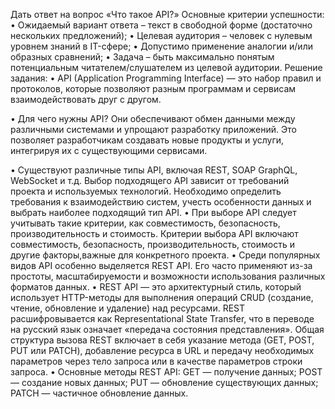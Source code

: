 
Дать ответ на вопрос «Что такое API?»
Основные критерии успешности:
•	Ожидаемый вариант ответа – текст в свободной форме (достаточно нескольких предложений);
•	Целевая аудитория – человек с нулевым уровнем знаний в IT-сфере;
•	Допустимо применение аналогии и/или образных сравнений;
•	Задача – быть максимально понятым потенциальным читателем/слушателем из целевой аудитории.
Решение задания:
•	API (Application Programming Interface) — это набор правил и протоколов, которые позволяют разным программам и сервисам взаимодействовать друг с другом.

•	Для чего нужны API?
Они обеспечивают обмен данными между различными системами и упрощают разработку приложений. Это позволяет разработчикам создавать новые продукты и услуги, интегрируя их с существующими сервисами.
 
•	Существуют различные типы API, включая REST, SOAP GraphQL, WebSocket и т.д.
Выбор подходящего API зависит от требований проекта и используемых технологий. 
Необходимо определить требования к взаимодействию систем, учесть особенности данных и выбрать наиболее подходящий тип API.
•	При выборе API следует учитывать такие критерии, как совместимость, безопасность, производительность и стоимость.
Критерии выбора API включают совместимость, безопасность, производительность, стоимость и другие факторы,важные для конкретного проекта.
•	Среди популярных видов API особенно выделяется REST API. Его часто применяют из-за простоты, масштабируемости и возможности использования различных форматов данных.
•	REST API — это архитектурный стиль, который использует HTTP-методы для выполнения операций CRUD (создание, чтение, обновление и удаление) над ресурсами.
REST расшифровывается как Representational State Transfer, что в переводе на русский язык означает «передача состояния представления».
Общая структура вызова REST включает в себя указание метода (GET, POST, PUT или PATCH), добавление ресурса в URL и передачу необходимых параметров через тело запроса или в качестве параметров строки запроса.
•	Основные методы REST API:
    GET — получение данных;
    POST — создание новых данных;
    PUT — обновление существующих данных;
    PATCH — частичное обновление данных.
